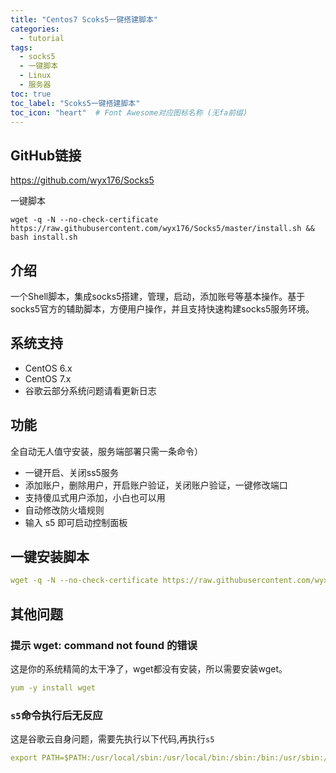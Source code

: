 ```yaml
---
title: "Centos7 Scoks5一键搭建脚本"
categories:
  - tutorial
tags:
  - socks5
  - 一键脚本
  - Linux
  - 服务器
toc: true
toc_label: "Scoks5一键搭建脚本"
toc_icon: "heart"  # Font Awesome对应图标名称 (无fa前缀)	
---
```

## GitHub链接
<https://github.com/wyx176/Socks5>       
   
一键脚本
<pre><code>wget -q -N --no-check-certificate https://raw.githubusercontent.com/wyx176/Socks5/master/install.sh && bash install.sh</code></pre>

## 介绍 ##
一个Shell脚本，集成socks5搭建，管理，启动，添加账号等基本操作。基于socks5官方的辅助脚本，方便用户操作，并且支持快速构建socks5服务环境。

## 系统支持 ##
* CentOS 6.x
* CentOS 7.x
* 谷歌云部分系统问题请看更新日志

## 功能 ##
 全自动无人值守安装，服务端部署只需一条命令）
- 一键开启、关闭ss5服务
- 添加账户，删除用户，开启账户验证，关闭账户验证，一键修改端口
- 支持傻瓜式用户添加，小白也可以用
- 自动修改防火墙规则
- 输入 s5 即可启动控制面板

## 一键安装脚本 ##
```yaml
wget -q -N --no-check-certificate https://raw.githubusercontent.com/wyx176/Socks5/master/install.sh && bash install.sh
```

## 其他问题
### 提示 wget: command not found 的错误
这是你的系统精简的太干净了，wget都没有安装，所以需要安装wget。
```yaml
yum -y install wget
```

### `s5`命令执行后无反应
这是谷歌云自身问题，需要先执行以下代码,再执行`s5`
```yaml
export PATH=$PATH:/usr/local/sbin:/usr/local/bin:/sbin:/bin:/usr/sbin:/usr/bin
```
